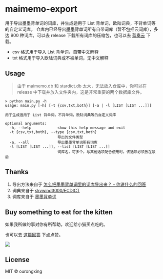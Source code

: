 # maimemo-export
用于导出墨墨背单词的词库，并生成适用于 List 背单词，欧陆词典，不背单词等的自定义词库。
仓库内已经导出墨墨背单词所有自带词库（暂不包括云词库），多达 900 种词库，可以去 release 下载所有词库的压缩包，也可以去 [蓝奏云](https://busiyi.lanzous.com/ipGmInjmqte) 下载。
- csv 格式用于导入 List 背单词，自带中文解释
- txt 格式用于导入欧陆词典或不被单词，无中文解释
## Usage
> 由于 maimemo.db 和 stardict.db 太大，无法放入仓库中，你可以在 release 中下载并放入文件夹内，这是非常重要的两个数据库文件。
```shell
> python main.py -h
usage: main.py [-h] [-t {csv,txt,both}] [-a | -l [LIST [LIST ...]]]

用于生成适用于 List 背单词，不背单词，欧陆词典等的自定义词库

optional arguments:
  -h, --help            show this help message and exit
  -t {csv,txt,both}, --type {csv,txt,both}
                        导出的文件类型
  -a, --all             导出墨墨背单词所有词库
  -l [LIST [LIST ...]], --list [LIST [LIST ...]]
                        词库名，可多个，与其他选项配合使用时，该选项必须放在最后
```
## Thanks
1. 导出方法来自于 [怎么把墨墨背单词里的词库导出来？ - 你说什么的回答](https://www.zhihu.com/question/392654371/answer/1345899232)
2. 词典来自于 [skywind3000/ECDICT](https://github.com/skywind3000/ECDICT)
3. 词库来自于 [墨墨背单词](https://www.maimemo.com/)

## Buy something to eat for the kitten
如果我所做的事对你有所帮助，欢迎给小猫买点吃的。

也可以去 [这篇回答](https://www.zhihu.com/question/392654371/answer/1808941219) 下点点赞。

![](https://orxing-top.oss-cn-chengdu.aliyuncs.com/img/download%20%281%29.gif?x-oss-process=style/base_webp)
## License
MIT © ourongxing